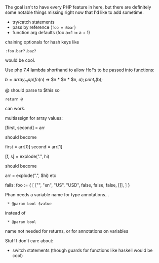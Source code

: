 The goal isn't to have every PHP feature in here, but there are definitely some notable things missing right now that I'd like to add sometime.

- try/catch statements
- pass by reference (`foo = &bar`)
- function arg defaults (foo a=1 := a + 1)

chaining optionals for hash keys like

    :foo.bar?.baz?

would be cool.

Use php 7.4 lambda shorthand to allow HoFs to be passed into functions:

$b = array_map(fn($n) => $n * $n * $n, $a);
print_r($b);

@ should parse to $this so

    return @

can work.

multiassign for array values:

[first, second] = arr

should become

first = arr[0]
second = arr[1]

[f, s] = explode(".", hi)

should become

arr = explode(".", $hi)
etc

fails:
    foo := {
        [
            ["", "en", "US", "USD", false, false, false, []],
        ]
    }

Phan needs a variable name for type annotations...

     * @param bool $value

instead of

     * @param bool

name not needed for returns, or for annotations on variables

Stuff I don't care about:
- switch statements (though guards for functions like haskell would be cool)
